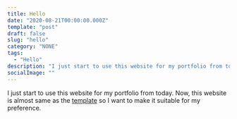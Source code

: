 ```yaml
---
title: Hello
date: "2020-08-21T00:00:00.000Z"
template: "post"
draft: false
slug: "hello"
category: "NONE"
tags:
  - "Hello"
description: "I just start to use this website for my portfolio from today."
socialImage: ""
---
```


I just start to use this website for my portfolio from today.
Now, this website is almost same as the [template](https://github.com/alxshelepenok/gatsby-starter-lumen) so I want to make it suitable for my preference.